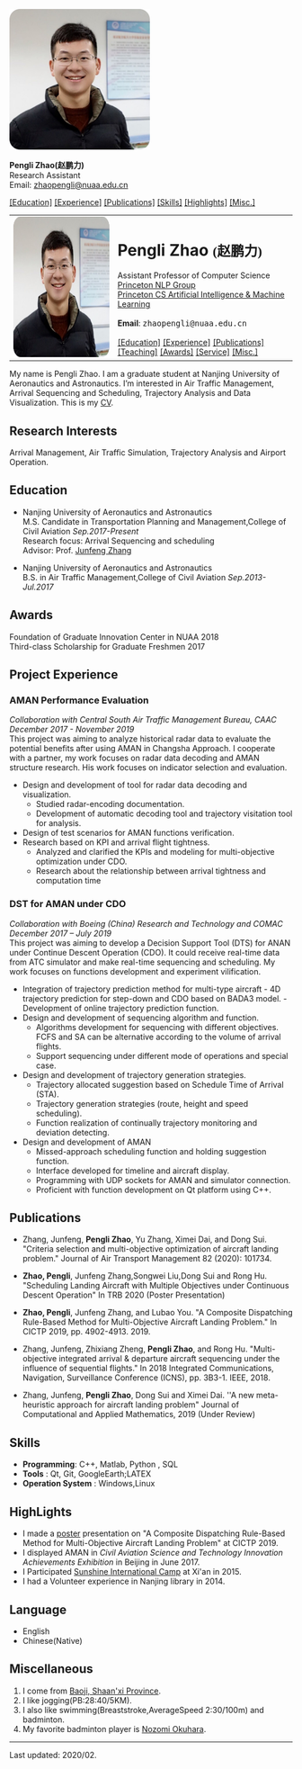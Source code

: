 
 <a href="./images/img1.jpg"><img src="./images/img1.jpg" alt="Pengli" title="Pengli" width="250" height="250" /></a>

**Pengli Zhao(赵鹏力)**<br>
Research Assistant <br>
Email: zhaopengli@nuaa.edu.cn<br>

 [[Education]](#education) [[Experience]](#project-experience) [[Publications]](#publications) [[Skills]](#skills) [[Highlights]](#highLights) [[Misc.]](#miscellaneous)<br>


 <table>
    <tr>
      <td><a href="./images/img1.jpg"><img src='./images/img1.jpg' alt="Pengli Zhao" height = 250></a></td>
      <td>
      <h1> Pengli Zhao <span style="font-family:STFangsong; font-size:18pt"> (赵鹏力)</span> </h1>
      <!-- <font size="+1"><b>Ph.D. </b> in <b>Computer Science</b> <br><b>Stanford University</b> <br> <br> -->
      Assistant Professor of Computer Science <br>
      <a href="https://nlp.cs.princeton.edu">Princeton NLP Group</a> <br>
      <a href="http://aiml.cs.princeton.edu">Princeton CS Artificial Intelligence & Machine Learning</a><br>
      <br>
      <b>Email</b>: <tt>zhaopengli@nuaa.edu.cn</tt> <br>
      <br>
      <a href = "#education">[Education]</a> <a href = "#project-experience">[Experience]</a> <a href = "#publications">[Publications]</a> <br>
      <a href = "#teaching">[Teaching]</a> <a href="#awards">[Awards]</a> <a href="#service">[Service]</a> <a href="#misc">[Misc.]</a> <br>
      </td>
    </tr>
</table>

My name is Pengli Zhao. I am a graduate student at Nanjing University of Aeronautics and Astronautics. I’m interested in Air Traffic Management, Arrival Sequencing and Scheduling, Trajectory Analysis and Data Visualization.
This is my [CV](./cv/cv.pdf).

## Research Interests
Arrival Management, Air Traffic Simulation, Trajectory Analysis and Airport Operation.
## Education
- Nanjing University of Aeronautics and Astronautics<br>
M.S. Candidate in Transportation Planning and Management,College of Civil Aviation _Sep.2017-Present_<br>
Research focus: Arrival Sequencing and scheduling<br>
Advisor: Prof. [Junfeng Zhang](http://cca.nuaa.edu.cn/2017/1110/c4798a102560/page.htm)

- Nanjing University of Aeronautics and Astronautics <br>
B.S. in Air Traffic Management,College of Civil Aviation _Sep.2013-Jul.2017_

## Awards
Foundation of Graduate Innovation Center in NUAA  2018<br>
Third-class Scholarship for Graduate Freshmen     2017<br>

## Project Experience

### AMAN Performance Evaluation
_Collaboration with Central South Air Traffic Management Bureau, CAAC<br>
December 2017 - November 2019_<br>
This project was aiming to analyze historical radar data to evaluate the potential benefits after using
AMAN in Changsha Approach. I cooperate with a partner, my work focuses on radar data decoding
and AMAN structure research. His work focuses on indicator selection and evaluation.
- Design and development of tool for radar data decoding and visualization.
   - Studied radar-encoding documentation.
   - Development of automatic decoding tool and trajectory visitation tool for analysis.
- Design of test scenarios for AMAN functions verification.
- Research based on KPI and arrival flight tightness.
   - Analyzed and clarified the KPIs and modeling for multi-objective optimization under CDO.
   - Research about the relationship between arrival tightness and computation time

### DST for AMAN under CDO
_Collaboration with Boeing (China) Research and Technology and COMAC<br>
December 2017 – July 2019_<br>
This project was aiming to develop a Decision Support Tool (DTS) for ANAN under Continue Descent
Operation (CDO). It could receive real-time data from ATC simulator and make real-time sequencing
and scheduling. My work focuses on functions development and experiment vilification.
-	 Integration of trajectory prediction method for multi-type aircraft
    - 4D trajectory prediction for step-down and CDO based on BADA3 model.
    -  Development of online trajectory prediction function.
- Design and development of sequencing algorithm and function.
    - Algorithms development for sequencing with different objectives. FCFS and SA can be alternative according to the volume of arrival flights.
    - Support sequencing under different mode of operations and special case.
- Design and development of trajectory generation strategies.
    - Trajectory allocated suggestion based on Schedule Time of Arrival (STA).
    - Trajectory generation strategies (route, height and speed scheduling).
    - Function realization of continually trajectory monitoring and deviation detecting.
- Design and development of AMAN
    - Missed-approach scheduling function and holding suggestion function.
    - Interface developed for timeline and aircraft display.
    - Programming with UDP sockets for AMAN and simulator connection.
    - Proficient with function development on Qt platform using C++.

## Publications
- Zhang, Junfeng, **Pengli Zhao**, Yu Zhang, Ximei Dai, and Dong Sui. "Criteria selection and multi-objective optimization of aircraft landing problem." Journal of Air Transport Management 82 (2020): 101734.

- **Zhao, Pengli**, Junfeng Zhang,Songwei Liu,Dong Sui and Rong Hu. "Scheduling Landing Aircraft with Multiple Objectives under Continuous Descent Operation" In TRB 2020 (Poster Presentation)

- **Zhao, Pengli**, Junfeng Zhang, and Lubao You. "A Composite Dispatching Rule-Based Method for Multi-Objective Aircraft Landing Problem." In CICTP 2019, pp. 4902-4913. 2019.

- Zhang, Junfeng, Zhixiang Zheng, **Pengli Zhao**, and Rong Hu. "Multi-objective integrated arrival & departure aircraft sequencing under the influence of sequential flights." In 2018 Integrated Communications, Navigation, Surveillance Conference (ICNS), pp. 3B3-1. IEEE, 2018.

- Zhang, Junfeng, **Pengli Zhao**, Dong Sui and Ximei Dai. ''A new meta-heuristic approach for aircraft
landing problem" Journal of Computational and Applied Mathematics, 2019 (Under Review)

## Skills
- **Programming**: C++, Matlab, Python , SQL
- **Tools**       : Qt, Git, GoogleEarth;LATEX
- **Operation System**     : Windows,Linux

## HighLights
* I made a [poster](<https://zhaoph2008.github.io/papers/1poster.pdf>) presentation on "A Composite Dispatching Rule-Based Method for Multi-Objective Aircraft Landing Problem" at CICTP 2019.
* I displayed AMAN in _Civil Aviation Science and Technology Innovation Achievements Exhibition_ in Beijing in June 2017.
* I Participated [Sunshine International Camp](http://en.ceoglobal.org/sunshine-international-camp/) at Xi'an in 2015.
* I had a Volunteer experience in Nanjing library in 2014.

## Language
  - English
  - Chinese(Native)

## Miscellaneous
  1. I come from [Baoji, Shaan'xi Province](https://en.wikipedia.org/wiki/Baoji).
  2. I like jogging(PB:28:40/5KM).
  3. I also like swimming(Breaststroke,AverageSpeed 2:30/100m) and badminton. 
  4. My favorite badminton player is [Nozomi Okuhara](http://nozomi-okuhara.com/).

<!-- ## Month Reviews

[2019/12](./Dec_2019.md) -->
- - - 
Last updated: 2020/02.<br>
<!-- [Link to another page](./anotherpage.html) -->

